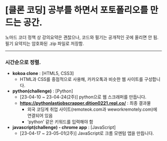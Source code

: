 # [클론 코딩] 공부를 하면서 포토폴리오를 만드는 공간.

노마드 코더 정책 상 강의요약은 괜찮으나, 코드와 필기는 공개적인 곳에 올리면 안 됨.  
필기 요약지는 암호화된 .zip 파일로 저장함.

---

### 시간순으로 정렬.  
- **kokoa clone** : [HTML5, CSS3]
    - HTML과 CSS를 중점적으로 사용해, 카카오톡과 비슷한 웹 사이트를 구성합니다.
- **python(challenge)** : [Python]
    - [23-04-10 ~ 23-04-24(2주)] python으로 웹 스크래퍼를 만듭니다.
    - **https://pythonlastjobscrapper.dition0221.repl.co/** : 최종 결과물
        - 외국 코딩계 취업 사이트(remoteok.com과 weworkremotely.com)에 연결되어 있음
        - 'python' 같은 키워드를 입력해야 함
- **javascript(challenge) - chrome app** : [JavaScript]
    - [23-04-17 ~ 23-05-01(2주)] JavaScript로 크롬 모멘텀 앱을 만듭니다.